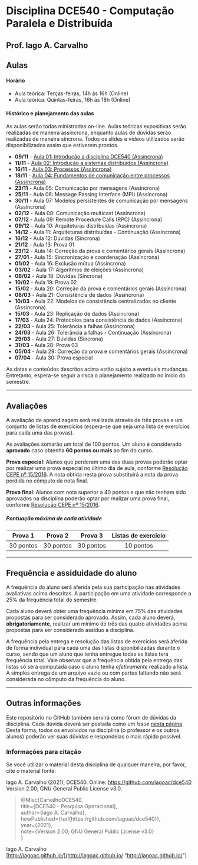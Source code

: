# Disciplina DCE540 - Computação Paralela e Distribuída

## Prof. Iago A. Carvalho

## Aulas

#### Horário

  - Aula teórica: Terças-feiras, 14h às 16h (Online)
  - Aula teórica: Quintas-feiras, 16h às 18h (Online)
 
#### Histórico e planejamento das aulas

As aulas serão todas ministradas on-line. Aulas teóricas expositivas serão realizadas de maneira assíncrona, enquanto aulas de dúvidas serão realizadas de maneira síncrona.  Todos os slides e vídeos utilizados serão disponibilizados assim que estiverem prontos.

  - **09/11** - [Aula 01: Introdução a disciplina DCE540 (Assíncrona)](https://youtu.be/zsWpkaxGADE)
  - **11/11** - [Aula 02: Introdução a sistemas distribuídos (Assíncrona)](https://youtu.be/o95kWrMJDCE)
  - **16/11** - [Aula 03: Processos (Assíncrona)](https://youtu.be/hbe23CGlGbY)
  - **18/11** - [Aula 04: Fundamentos de comunicação entre processos (Assíncrona)](https://youtu.be/RfRdrYEUSAc)
  - **23/11** - Aula 05: Comunicação por mensagens (Assíncrona)
  - **25/11** - Aula 06: Message Passing Interface (MPI) (Assíncrona)
  - **30/11** - Aula 07: Modelos persistentes de comunicação por mensagens (Assíncrona)
  - **02/12** - Aula 08: Comunicação multicast (Assíncrona)
  - **07/12** - Aula 09: Remote Procedure Calls (RPC) (Assíncrona)
  - **09/12** - Aula 10: Arquiteturas distribuídas (Assíncrona)
  - **14/12** - Aula 11: Arquiteturas distribuídas - Continuação (Assíncrona)
  - **16/12** - Aula 12: Dúvidas (Síncrona)
  - **21/12** - Aula 13: Prova 01
  - **23/12** - Aula 14: Correção da prova e comentários gerais (Assíncrona)
  - **27/01** - Aula 15: Sincronização e coordenação (Assíncrona)
  - **01/02** - Aula 16: Exclusão mútua (Assíncrona)
  - **03/02** - Aula 17: Algoritmos de eleições (Assíncrona)
  - **08/02** - Aula 18: Dúvidas (Síncrona)
  - **10/02** - Aula 19: Prova 02
  - **15/02** - Aula 20: Correção da prova e comentários gerais (Assíncrona)
  - **08/03** - Aula 21: Consistência de dados (Assíncrona)
  - **10/03** - Aula 22: Modelos de consistência centralizados no cliente (Assíncrona)
  - **15/03** - Aula 23: Replicação de dados (Assíncrona)
  - **17/03** - Aula 24: Protocolos para consistência de dados (Assíncrona)
  - **22/03** - Aula 25: Tolerância a falhas (Assíncrona)
  - **24/03** - Aula 26: Tolerância a falhas - Continuação (Assíncrona)
  - **29/03** - Aula 27: Dúvidas (Síncrona)
  - **31/03** - Aula 28: Prova 03
  - **05/04** - Aula 29: Correção da prova e comentários gerais (Assíncrona)
  - **07/04** - Aula 30: Prova especial

As datas e conteúdos descritos acima estão sujeito a eventuais mudanças. 
Entretanto, espera-se seguir a risca o planejamento realizado no início do semestre.

---

## Avaliações

A avaliação de aprendizagem será realizada através de três provas e um conjunto de listas de exercícios (espera-se que seja uma lista de exercícios para cada uma das provas).

As avaliações somarão um total de 100 pontos. Um aluno é considerado **aprovado** caso obtenha **60 pontos ou mais** ao fim do curso.

**Prova especial**: Alunos que perderam uma das duas provas poderão optar por realizar uma prova especial no último dia de aula, conforme [Resolução CEPE nº 15/2016](https://www.unifal-mg.edu.br/portal/wp-content/uploads/sites/52/2019/07/15-2016-aprova-Reg.-Geral-Cursos-de-gradua%C3%A7%C3%A3o-11935-8-alterada-pela-016-2019-vide-res-020-2019.pdf "Resolução CEPE nº 15/2016"). A nota obtida nesta prova substituirá a nota da prova perdida no cômputo da nota final.

**Prova final**: Alunos com nota superior a 40 pontos e que não tenham sido aprovados na disciplina poderão optar por realizar uma prova final, conforme [Resolução CEPE nº 15/2016](https://www.unifal-mg.edu.br/portal/wp-content/uploads/sites/52/2019/07/15-2016-aprova-Reg.-Geral-Cursos-de-gradua%C3%A7%C3%A3o-11935-8-alterada-pela-016-2019-vide-res-020-2019.pdf "Resolução CEPE nº 15/2016").

##### Pontuação máxima de cada atividade
| Prova 1  | Prova 2  |  Prova 3 | Listas de exercício | 
| :------------: | :------------: | :------------: | :------------: |
| 30 pontos  | 30 pontos  | 30 pontos  | 10 pontos  |

---

## Frequência e assiduidade do aluno

A frequência do aluno será aferida pela sua participação nas atividades avaliativas acima descritas. A participação em uma atividade corresponde a 25% da frequência total do semestre.

Cada aluno deverá obter uma frequência mínima em 75% das atividades propostas para ser considerado aprovado. Assim, cada aluno deverá, **obrigatoriamente**, realizar um mínimo de três das quatro atividades acima propostas para ser considerado assíduo a disciplina.

A frequência pela entrega e resolução das listas de exercícios será aferida de forma individual para cada uma das listas disponibilizadas durante o curso, sendo que um aluno que tenha entregue todas as listas terá frequência total.
Vale observar que a frequência obtida pela entrega das listas só será computada caso o aluno tenha *efetivamente* realizado a lista. A simples entrega de um arquivo vazio ou com partes faltando não será considerada no cômputo da frequência do aluno.

---

## Outras informações

Este repositório no GitHub também servirá como fórum de dúvidas da disciplina. Cada dúvida deverá ser postada como um *Issue* [nesta página](https://github.com/iagoac/dce540/issues). Desta forma, todos os envolvidos na disciplina (o professor e os outros alunos) poderão ver suas dúvidas e respondelas o mais rápido possível.

### Informações para citação

Se você utilizar o material desta disciplina de qualquer maneira, por favor, cite o material fonte:

Iago A. Carvalho (2021), DCE540. Online: https://github.com/iagoac/dce540 Version 2.00; GNU General Public License v3.0.


> @Misc{CarvalhoDCE540,  
title={DCE540 - Pesquisa Operacional},  
author={Iago A. Carvalho},   
howPublished={\url{https&#58;//github\.com/iagoac/dce540}},  
year={2021},  
note={Version 2.00; GNU General Public License v3.0}  
}


Iago A. Carvalho  
[http://iagoac.github.io/](http://iagoac.github.io/ "http://iagoac.github.io/")

